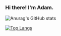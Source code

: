 ### Hi there!  I'm Adam.

![Anurag's GitHub stats](https://github-readme-stats.vercel.app/api?username=aburg15&show_icons=true&theme=radical)

[![Top Langs](https://github-readme-stats.vercel.app/api/top-langs/?username=aburg15)](https://github.com/anuraghazra/github-readme-stats)



<!--
**aburg15/aburg15** is a ✨ _special_ ✨ repository because its `README.md` (this file) appears on your GitHub profile.

Here are some ideas to get you started:

- 🔭 I’m currently working on ...
- 🌱 I’m currently learning ...
- 👯 I’m looking to collaborate on ...
- 🤔 I’m looking for help with ...
- 💬 Ask me about ...
- 📫 How to reach me: ...
- 😄 Pronouns: ...
- ⚡ Fun fact: ...
-->


